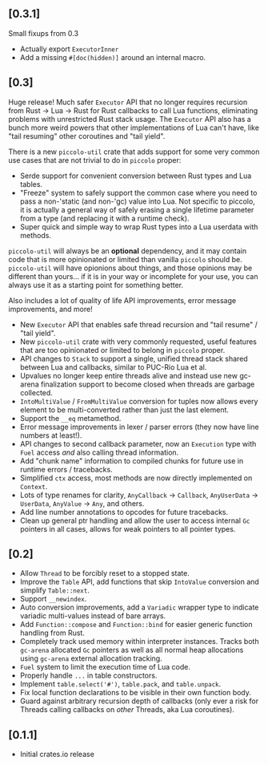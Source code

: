 ## [0.3.1]

Small fixups from 0.3

* Actually export `ExecutorInner`
* Add a missing `#[doc(hidden)]` around an internal macro.

## [0.3]

Huge release! Much safer `Executor` API that no longer requires recursion
from Rust -> Lua -> Rust for Rust callbacks to call Lua functions, eliminating
problems with unrestricted Rust stack usage. The `Executor` API also has a
bunch more weird powers that other implementations of Lua can't have, like "tail
resuming" other coroutines and "tail yield".

There is a new `piccolo-util` crate that adds support for some very common use
cases that are not trivial to do in `piccolo` proper:

* Serde support for convenient conversion between Rust types and Lua tables.
* "Freeze" system to safely support the common case where you need to pass
  a non-'static (and non-'gc) value into Lua. Not specific to piccolo, it is
  actually a general way of safely erasing a single lifetime parameter from a
  type (and replacing it with a runtime check).
* Super quick and simple way to wrap Rust types into a Lua userdata with
  methods.

`piccolo-util` will always be an **optional** dependency, and it may contain
code that is more opinionated or limited than vanilla `piccolo` should be.
`piccolo-util` will have opionions about things, and those opinions may be
different than yours... if it is in your way or incomplete for your use, you can
always use it as a starting point for something better.

Also includes a lot of quality of life API improvements, error message
improvements, and more!

- New `Executor` API that enables safe thread recursion and "tail resume" /
  "tail yield".
- New `piccolo-util` crate with very commonly requested, useful features that
  are too opinionated or limited to belong in `piccolo` proper.
- API changes to `Stack` to support a single, unified thread stack shared
  between Lua and callbacks, similar to PUC-Rio Lua et al.
- Upvalues no longer keep entire threads alive and instead use new gc-arena
  finalization support to become closed when threads are garbage collected.
- `IntoMultiValue` / `FromMultiValue` conversion for tuples now allows every
  element to be multi-converted rather than just the last element.
- Support the `__eq` metamethod.
- Error message improvements in lexer / parser errors (they now have line
  numbers at least!).
- API changes to second callback parameter, now an `Execution` type with `Fuel`
  access *and* also calling thread information.
- Add "chunk name" information to compiled chunks for future use in runtime
  errors / tracebacks.
- Simplified `ctx` access, most methods are now directly implemented on `Context`.
- Lots of type renames for clarity, `AnyCallback` -> `Callback`, `AnyUserData`
  -> `UserData`, `AnyValue` -> `Any`, and others.
- Add line number annotations to opcodes for future tracebacks.
- Clean up general ptr handling and allow the user to access internal `Gc`
  pointers in all cases, allows for weak pointers to all pointer types.

## [0.2]
- Allow `Thread` to be forcibly reset to a stopped state.
- Improve the `Table` API, add functions that skip `IntoValue` conversion and
  simplify `Table::next`.
- Support `__newindex`.
- Auto conversion improvements, add a `Variadic` wrapper type to indicate
  variadic multi-values instead of bare arrays.
- Add `Function::compose` and `Function::bind` for easier generic function
  handling from Rust.
- Completely track used memory within interpreter instances. Tracks both
  `gc-arena` allocated `Gc` pointers as well as all normal heap allocations
  using `gc-arena` external allocation tracking.
- `Fuel` system to limit the execution time of Lua code.
- Properly handle `...` in table constructors.
- Implement `table.select('#')`, `table.pack`, and `table.unpack`.
- Fix local function declarations to be visible in their own function body.
- Guard against arbitrary recursion depth of callbacks (only ever a risk for
  Threads calling callbacks on *other* Threads, aka Lua coroutines).

## [0.1.1]
- Initial crates.io release

